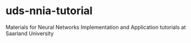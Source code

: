 # uds-nnia-tutorial
Materials for Neural Networks Implementation and Application tutorials at Saarland University
